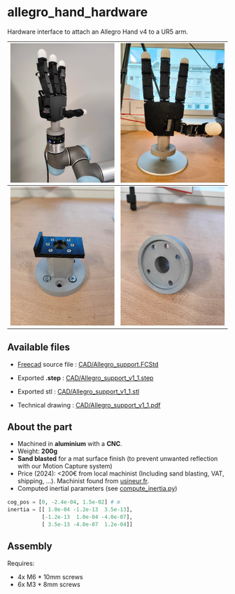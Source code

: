 # allegro_hand_hardware
Hardware interface to attach an Allegro Hand v4 to a UR5 arm.

![Hand mounted on ur5](images/Allegro_support_1.jpeg) | ![Hand on stand](images/Allegro_support_2.jpeg)
:-------------------------:|:-------------------------:
![Base plate on interface](images/Allegro_support_3.jpeg) | ![Interface bottom](images/Allegro_support_4.jpeg)

## Available files
* [Freecad](https://www.freecad.org) source file : [CAD/Allegro_support.FCStd](CAD/Allegro_support.FCStd)
* Exported **.step** : [CAD/Allegro_support_v1_1.step](CAD/Allegro_support_v1_1.step)
* Exported stl : [CAD/Allegro_support_v1_1.stl](CAD/Allegro_support_v1_1.stl)

* Technical drawing : [CAD/Allegro_support_v1_1.pdf](CAD/Allegro_support_v1_1.pdf)

## About the part
* Machined in **aluminium** with a **CNC**.
* Weight: **200g**
* **Sand blasted** for a mat surface finish (to prevent unwanted reflection with our Motion Capture system)
* Price (2024): <200€ from local machinist (Including sand blasting, VAT, shipping, ...). Machinist found from [usineur.fr](https://usineur.fr).
* Computed inertial parameters (see [compute_inertia.py](compute_inertia.py))
```python
cog_pos = [0, -2.4e-04, 1.5e-02] # m
inertia = [[ 1.0e-04 -1.2e-13  3.5e-13],
           [-1.2e-13  1.0e-04 -4.0e-07],
           [ 3.5e-13 -4.0e-07  1.2e-04]]
```

## Assembly
Requires:
* 4x M6 * 10mm screws
* 6x M3 * 8mm screws